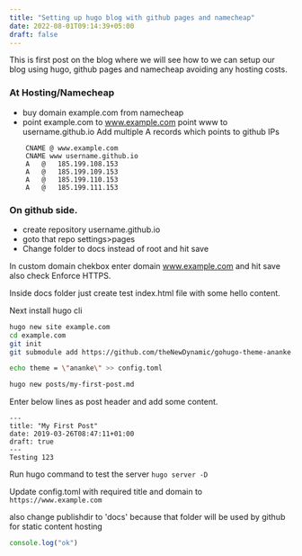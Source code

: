 ```yaml
---
title: "Setting up hugo blog with github pages and namecheap"
date: 2022-08-01T09:14:39+05:00
draft: false
---
```


This is first post on the blog where we will see how to we can setup our blog using hugo, github pages and namecheap avoiding any hosting costs.

### At Hosting/Namecheap
- buy domain example.com from namecheap
- point example.com to www.example.com
point www to username.github.io
Add multiple A records which points to github IPs
```
    CNAME @ www.example.com
    CNAME www username.github.io
    A   @   185.199.108.153
    A   @   185.199.109.153
    A   @   185.199.110.153
    A   @   185.199.111.153

```
### On github side.
- create repository username.github.io
- goto that repo settings>pages
- Change folder to docs instead of root and hit save

In custom domain chekbox enter domain www.example.com and hit save
also check Enforce HTTPS.

Inside docs folder just create test index.html file with some hello content.

Next install hugo cli
```bash
hugo new site example.com
cd example.com
git init
git submodule add https://github.com/theNewDynamic/gohugo-theme-ananke.git themes/ananke

echo theme = \"ananke\" >> config.toml

hugo new posts/my-first-post.md

```
Enter below lines as post header and add some content.

```
---
title: "My First Post"
date: 2019-03-26T08:47:11+01:00
draft: true
---
Testing 123

```
Run hugo command to test the server
`hugo server -D`

Update config.toml with required title and domain to `https://www.example.com`

also change publishdir to 'docs' because that folder will be used by github for static content hosting


```javascript
console.log("ok")
```
